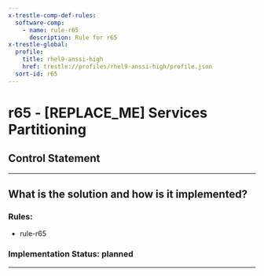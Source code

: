 ```yaml
---
x-trestle-comp-def-rules:
  software-comp:
    - name: rule-r65
      description: Rule for r65
x-trestle-global:
  profile:
    title: rhel9-anssi-high
    href: trestle://profiles/rhel9-anssi-high/profile.json
  sort-id: r65
---
```


# r65 - \[REPLACE_ME\] Services Partitioning

## Control Statement

______________________________________________________________________

## What is the solution and how is it implemented?

<!-- For implementation status enter one of: implemented, partial, planned, alternative, not-applicable -->

<!-- Note that the list of rules under ### Rules: is read-only and changes will not be captured after assembly to JSON -->

<!-- Add control implementation description here for control: r65 -->

### Rules:

  - rule-r65

### Implementation Status: planned

______________________________________________________________________
